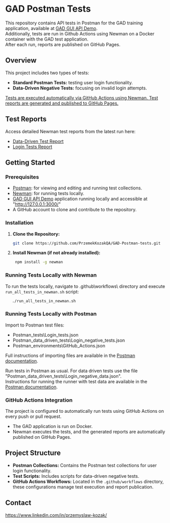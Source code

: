 # GAD Postman Tests

This repository contains API tests in Postman for the GAD training application, available at [GAD GUI API Demo](https://github.com/jaktestowac/gad-gui-api-demo).  
Additionally, tests are run in Github Actions using Newman on a Docker container with the GAD test application.  
After each run, reports are published on GitHub Pages.

## Overview

This project includes two types of tests:

- **Standard Postman Tests:** testing user login functionality.
- **Data-Driven Negative Tests:** focusing on invalid login attempts.

<u>Tests are executed automatically via GitHub Actions using Newman. Test reports are generated and published to GitHub Pages.</u>

## Test Reports

Access detailed Newman test reports from the latest run here:

- [Data-Driven Test Report](https://przemekkozakqa.github.io/GAD-Postman-tests/data-driven-test-report.html)
- [Login Tests Report](https://przemekkozakqa.github.io/GAD-Postman-tests/Postman_tests/Login_tests.json-report.html)

## Getting Started

### Prerequisites

- [Postman](https://www.postman.com/): for viewing and editing and running test collections.
- [Newman](https://github.com/postmanlabs/newman): for running tests locally.
- [GAD GUI API Demo](https://github.com/jaktestowac/gad-gui-api-demo) application running locally and accessible at "http://127.0.0.1:3000/"
- A GitHub account to clone and contribute to the repository.

### Installation

1. **Clone the Repository:**

   ```bash
   git clone https://github.com/PrzemekKozakQA/GAD-Postman-tests.git
   ```

2. **Install Newman (if not already installed):**
   ```bash
    npm install -g newman
   ```

### Running Tests Locally with Newman

To run the tests locally, navigate to .github\workflows\ directory and execute `run_all_tests_in_newman.sh` script:

```bash
   ./run_all_tests_in_newman.sh
```

### Running Tests Locally with Postman

Import to Postman test files:

- Postman_tests\Login_tests.json
- Postman_data_driven_tests\Login_negative_tests.json
- Postman_environments\GitHub_Actions.json

Full instructions of importing files are available in the [Postman documentation](https://learning.postman.com/docs/getting-started/importing-and-exporting/importing-data/).

Run tests in Postman as usual. For data driven tests use the file "Postman_data_driven_tests\Login_negative_data.json".  
Instructions for running the runner with test data are available in the [Postman documentation](https://learning.postman.com/docs/collections/running-collections/working-with-data-files/#run-a-collection-with-data-files).

### GitHub Actions Integration

The project is configured to automatically run tests using GitHub Actions on every push or pull request.

- The GAD application is run on Docker.
- Newman executes the tests, and the generated reports are automatically published on GitHub Pages.

## Project Structure

- **Postman Collections:** Contains the Postman test collections for user login functionality.
- **Test Scripts:** Includes scripts for data-driven negative tests.
- **GitHub Actions Workflows:** Located in the `.github/workflows` directory, these configurations manage test execution and report publication.

## Contact

https://www.linkedin.com/in/przemyslaw-kozak/
